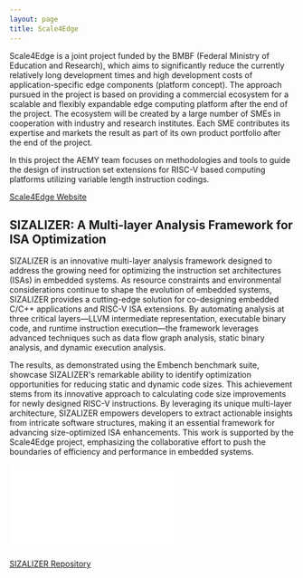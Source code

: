 ```yaml
---
layout: page
title: Scale4Edge
---
```


Scale4Edge is a joint project funded by the BMBF (Federal Ministry of Education
and Research), which aims to significantly reduce the currently relatively long
development times and high development costs of application-specific edge
components (platform concept). The approach pursued in the project is based on
providing a commercial ecosystem for a scalable and flexibly expandable edge
computing platform after the end of the project. The ecosystem will be created
by a large number of SMEs in cooperation with industry and research institutes.
Each SME contributes its expertise and markets the result as part of its own
product portfolio after the end of the project.

In this project the AEMY team focuses on methodologies and tools to guide the design of instruction set extensions for RISC-V based computing platforms utilizing variable length instruction codings.

[Scale4Edge Website](https://www.edacentrum.de/scale4edge/)


## SIZALIZER: A Multi-layer Analysis Framework for ISA Optimization


SIZALIZER is an innovative multi-layer analysis framework designed to address 
the growing need for optimizing the instruction set architectures (ISAs) in 
embedded systems. As resource constraints and environmental considerations 
continue to shape the evolution of embedded systems, SIZALIZER provides a 
cutting-edge solution for co-designing embedded C/C++ applications and RISC-V 
ISA extensions. By automating analysis at three critical layers—LLVM intermediate 
representation, executable binary code, and runtime instruction execution—the 
framework leverages advanced techniques such as data flow graph analysis, static 
binary analysis, and dynamic execution analysis.

The results, as demonstrated using the Embench benchmark suite, showcase SIZALIZER's 
remarkable ability to identify optimization opportunities for reducing static and 
dynamic code sizes. This achievement stems from its innovative approach to 
calculating code size improvements for newly designed RISC-V instructions. By 
leveraging its unique multi-layer architecture, SIZALIZER empowers developers to 
extract actionable insights from intricate software structures, making it an 
essential framework for advancing size-optimized ISA enhancements. This 
work is supported by the Scale4Edge project, emphasizing the collaborative effort 
to push the boundaries of efficiency and performance in embedded systems.

![SIZALIZER Architektur](/assets/img/ArchitekturMatrix.drawio.pdf)


[SIZALIZER Repository](https://github.com/AndHager/Sizalizer)



